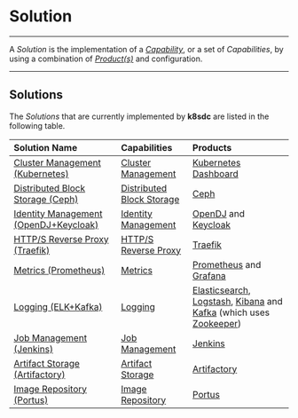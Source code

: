 # Solution
___

A *Solution* is the implementation of a [*Capability*](capability.md), or a set of *Capabilities*, by using a combination of [*Product(s)*](product.md) and configuration.

___

## Solutions

The *Solutions* that are currently implemented by **k8sdc** are listed in the following table.


| Solution Name  | Capabilities  | Products    |
|:---------------|:--------------|:------------|
| [Cluster Management (Kubernetes)][sol_clust_man_kub]                   | [Cluster Management][cap_clust_man]          | [Kubernetes Dashboard][prd_kub_dash]                    |
| [Distributed Block Storage (Ceph)][sol_dist_blk_st_ceph]               | [Distributed Block Storage][cap_dist_blk_st] | [Ceph][prd_ceph]                                        |
| [Identity Management (OpenDJ+Keycloak)][sol_ident_man_opendj_keycloak] | [Identity Management][cap_ident_man]         | [OpenDJ][prd_opendj] and [Keycloak][prd_keycloak]       |
| [HTTP/S Reverse Proxy (Traefik)][sol_https_rev_proxy_traefik]          | [HTTP/S Reverse Proxy][cap_https_rev_proxy]  | [Traefik][prd_traefik]                                  |
| [Metrics (Prometheus)][sol_metrics_prom]                               | [Metrics][cap_metrics]                       | [Prometheus][prd_prometheus] and [Grafana][prd_grafana] |
| [Logging (ELK+Kafka)][sol_logging_elk_kafka]                           | [Logging][cap_logging]                        | [Elasticsearch][prd_elasticsearch], [Logstash][prd_logstash], [Kibana][prd_kibana] and [Kafka][prd_kafka] (which uses [Zookeeper][prd_zookeeper])|
| [Job Management (Jenkins)][sol_job_management_jenkins]                 | [Job Management][cap_job_management]          | [Jenkins][prd_jenkins]                                  |
| [Artifact Storage (Artifactory)][sol_art_st_artifactory]               | [Artifact Storage][cap_art_st]                | [Artifactory][prd_artifactory]                          |
| [Image Repository (Portus)][sol_image_repo_portus]                     | [Image Repository][cap_image_repo]            | [Portus][prd_portus]                                    |               


[cap_clust_man]:     capabilities/cluster_management.md
[sol_clust_man_kub]: solutions/cluster_management_kubernetes.md
[prd_kub_dash]:      https://github.com/kubernetes/dashboard

[cap_dist_blk_st]:      capabilities/distributed_block_storage.md
[sol_dist_blk_st_ceph]: solutions/distributed_block_storage_ceph.md
[prd_ceph]:             http://ceph.com

[cap_ident_man]:                 capabilities/identity_management.md
[sol_ident_man_opendj_keycloak]: solutions/identity_management_opendj_keycloak.md
[prd_opendj]:                    https://forgerock.org/opendj/
[prd_keycloak]:                  http://www.keycloak.org

[cap_https_rev_proxy]:         capabilities/https_reverse_proxy.md
[sol_https_rev_proxy_traefik]: solutions/https_reverse_proxy_traefik.md
[prd_traefik]:                 https://traefik.io

[cap_metrics]:      capabilities/metrics.md
[sol_metrics_prom]: solutions/metrics_prometheus.md
[prd_prometheus]:   https://prometheus.io
[prd_grafana]:      https://grafana.net

[cap_logging]:           capabilities/logging.md
[sol_logging_elk_kafka]: solutions/logging_elk_kafka.md
[prd_elasticsearch]:     https://www.elastic.co/products/elasticsearch
[prd_logstash]:          https://www.elastic.co/products/logstash
[prd_kibana]:            https://www.elastic.co/products/kibana
[prd_kafka]:             http://kafka.apache.org
[prd_zookeeper]:         https://zookeeper.apache.org

[cap_job_management]:         capabilities/job_management.md
[sol_job_management_jenkins]: solutions/job_management_jenkins.md
[prd_jenkins]:                https://jenkins.io

[cap_art_st]:             capabilities/artifact_storage.md
[sol_art_st_artifactory]: solutions/artifact_storage_artifactory.md
[prd_artifactory]:        https://www.jfrog.com/open-source/#os-arti      

[cap_image_repo]:        capabilities/image_repository.md
[sol_image_repo_portus]: solutions/image_repository_portus.md
[prd_portus]:            http://port.us.org



